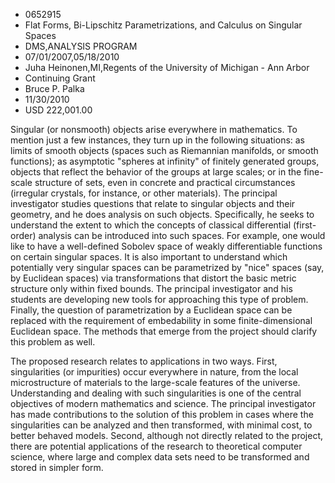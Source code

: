 
* 0652915
* Flat Forms, Bi-Lipschitz Parametrizations, and Calculus on Singular Spaces
* DMS,ANALYSIS PROGRAM
* 07/01/2007,05/18/2010
* Juha Heinonen,MI,Regents of the University of Michigan - Ann Arbor
* Continuing Grant
* Bruce P. Palka
* 11/30/2010
* USD 222,001.00

Singular (or nonsmooth) objects arise everywhere in mathematics. To mention just
a few instances, they turn up in the following situations: as limits of smooth
objects (spaces such as Riemannian manifolds, or smooth functions); as
asymptotic "spheres at infinity" of finitely generated groups, objects that
reflect the behavior of the groups at large scales; or in the fine-scale
structure of sets, even in concrete and practical circumstances (irregular
crystals, for instance, or other materials). The principal investigator studies
questions that relate to singular objects and their geometry, and he does
analysis on such objects. Specifically, he seeks to understand the extent to
which the concepts of classical differential (first-order) analysis can be
introduced into such spaces. For example, one would like to have a well-defined
Sobolev space of weakly differentiable functions on certain singular spaces. It
is also important to understand which potentially very singular spaces can be
parametrized by "nice" spaces (say, by Euclidean spaces) via transformations
that distort the basic metric structure only within fixed bounds. The principal
investigator and his students are developing new tools for approaching this type
of problem. Finally, the question of parametrization by a Euclidean space can be
replaced with the requirement of embedability in some finite-dimensional
Euclidean space. The methods that emerge from the project should clarify this
problem as well.

The proposed research relates to applications in two ways. First, singularities
(or impurities) occur everywhere in nature, from the local microstructure of
materials to the large-scale features of the universe. Understanding and dealing
with such singularities is one of the central objectives of modern mathematics
and science. The principal investigator has made contributions to the solution
of this problem in cases where the singularities can be analyzed and then
transformed, with minimal cost, to better behaved models. Second, although not
directly related to the project, there are potential applications of the
research to theoretical computer science, where large and complex data sets need
to be transformed and stored in simpler form.
